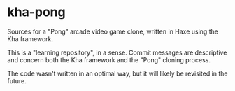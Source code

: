 # kha-pong

Sources for a "Pong" arcade video game clone, written in Haxe using the Kha framework.

This is a "learning repository", in a sense. Commit messages are descriptive and concern both the Kha framework and the "Pong" cloning process.

The code wasn't written in an optimal way, but it will likely be revisited in the future.